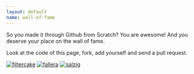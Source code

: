```yaml
---
layout: default
name: wall-of-fame
---
```


So you made it through Github from Scratch? You are awesome! And you deserve your place on the wall of fame.

Look at the code of this page, fork, add yourself and send a pull request.

[![filtercake](https://identicons.github.com/filtercake.png)](http://github.com/filtercake)
[![fallera](https://identicons.github.com/fallera.png)](http://github.com/fallera)
[![salzig](https://identicons.github.com/salzig.png)](http://github.com/salzig)